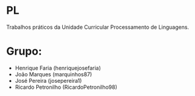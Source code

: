 # PL
Trabalhos práticos da Unidade Curricular Processamento de Linguagens.

# Grupo:
  - Henrique Faria (henriquejosefaria)
  - João Marques (marquinhos87)
  - José Pereira (josepereira1)
  - Ricardo Petronilho (RicardoPetronilho98)
